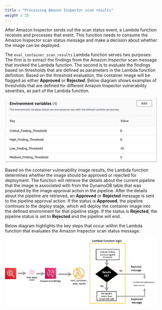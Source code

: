 ```yaml
---
title : "Processing Amazon Inspector scan results"
weight : 25
---
```


After Amazon Inspector sends out the scan status event, a Lambda function receives and processes that event. This function needs to consume the Amazon Inspector scan status message and make a decision about whether the image can be deployed.

The `eval_container_scan_results` Lambda function serves two purposes: The first is to extract the findings from the Amazon Inspector scan message that invoked the Lambda function. The second is to evaluate the findings based on thresholds that are defined as parameters in the Lambda function definition. Based on the threshold evaluation, the container image will be flagged as either **Approved** or **Rejected**. Below diagram shows examples of thresholds that are defined for different Amazon Inspector vulnerability severities, as part of the Lambda function.

![cve-thresholds](/static/images/image-security/cve-thresholds.jpg)

Based on the container vulnerability image results, the Lambda function determines whether the image should be approved or rejected for deployment. The function will retrieve the details about the current pipeline that the image is associated with from the DynamoDB table that was populated by the image approval action in the pipeline. After the details about the pipeline are retrieved, an **Approved** or **Rejected** message is sent to the pipeline approval action. If the status is **Approved**, the pipeline continues to the deploy stage, which will deploy the container image into the defined environment for that pipeline stage. If the status is **Rejected**, the pipeline status is set to **Rejected** and the pipeline will end.


Below diagram highlights the key steps that occur within the Lambda function that evaluates the Amazon Inspector scan status message.

![process-scan-results](/static/images/image-security/process-scan-results.png)



